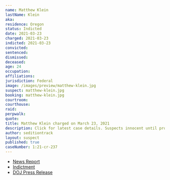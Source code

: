 ```yaml
---
name: Matthew Klein
lastName: Klein
aka:
residence: Oregon
status: Indicted
date: 2021-03-23
charged: 2021-03-23
indicted: 2021-03-23
convicted: 
sentenced: 
dismissed: 
deceased:
age: 24
occupation:
affiliations:
jurisdiction: Federal
image: /images/preview/matthew-klein.jpg
suspect: matthew-klein.jpg
booking: matthew-klein.jpg
courtroom:
courthouse:
raid:
perpwalk:
quote:
title: Matthew Klein charged on March 23, 2021
description: Click for latest case details. Suspects innocent until proven guilty.
author: seditiontrack
layout: suspect
published: true
caseNumber: 1:21-cr-237
---
```

- [News Report](https://www.oregonlive.com/crime/2021/03/2-oregon-brothers-arrested-on-federal-charges-stemming-from-alleged-role-in-us-capitol-riot.html?outputType=amp&__twitter_impression=true)
- [Indictment](https://www.justice.gov/usao-dc/case-multi-defendant/file/1382871/download)
- [DOJ Press Release](https://www.justice.gov/usao-dc/pr/two-brothers-including-self-identified-proud-boy-charged-and-ordered-detained-crimes)
